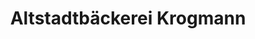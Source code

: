 ---
title: "Altstadtbäckerei Krogmann"
url: /quakenbrueck/altstadtbaeckerei-krogmann/
shop: Bäckerei
---
